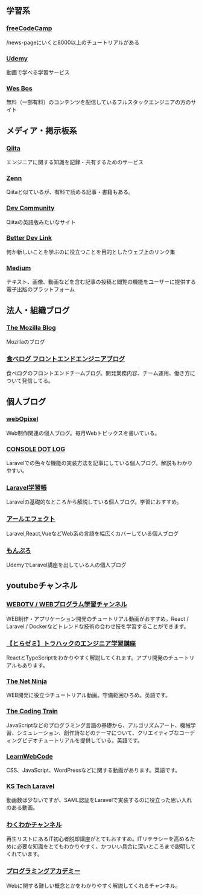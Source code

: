 ## 学習系

### [freeCodeCamp](https://www.freecodecamp.org/)
/news-pageにいくと8000以上のチュートリアルがある

### [Udemy](https://www.udemy.com/)
動画で学べる学習サービス

### [Wes Bos](https://wesbos.com/)
無料（一部有料）のコンテンツを配信しているフルスタックエンジニアの方のサイト

## メディア・掲示板系
### [Qiita](https://qiita.com/)
エンジニアに関する知識を記録・共有するためのサービス

### [Zenn](https://zenn.dev/)
Qiitaと似ているが、有料で読める記事・書籍もある。

### [Dev Community](https://dev.to/)
Qiitaの英語版みたいなサイト　　

### [Better Dev Link](https://betterdev.link/)
何か新しいことを学ぶのに役立つことを目的としたウェブ上のリンク集

### [Medium](https://medium.com/)
テキスト、画像、動画などを含む記事の投稿と閲覧の機能をユーザーに提供する電子出版のプラットフォーム

## 法人・組織ブログ
### [The Mozilla Blog](https://blog.mozilla.org/en/)
Mozillaのブログ

### [食べログ フロントエンドエンジニアブログ](https://note.com/tabelog_frontend/)
食べログのフロントエンドチームブログ。開発業務内容、チーム運用、働き方について発信してる。

## 個人ブログ
### [webOpixel](https://www.webopixel.net/)
Web制作関連の個人ブログ。毎月Webトピックスを書いている。

### [CONSOLE DOT LOG](https://blog.capilano-fw.com/)
Laravelでの色々な機能の実装方法を記事にしている個人ブログ。解説もわかりやすい。

### [Laravel学習帳](https://laraweb.net/)
Laravelの基礎的なところから解説している個人ブログ。学習におすすめ。

### [アールエフェクト](https://reffect.co.jp/)
Laravel,React,VueなどWeb系の言語を幅広くカバーしている個人ブログ

### [もんぷろ](https://coinbaby8.com/)
UdemyでLaravel講座を出している人の個人ブログ

## youtubeチャンネル
### [WEBOTV / WEBプログラム学習チャンネル](https://www.youtube.com/channel/UCcDY8GkKPSOK_6frk9zZuHA)
WEB制作・アプリケーション開発のチュートリアル動画がおすすめ。React / Laravel / Dockerなどトレンドな技術の合わせ技を学習することができます。

### [【とらゼミ】トラハックのエンジニア学習講座](https://www.youtube.com/user/1492tiger)
ReactとTypeScriptをわかりやすく解説してくれます。アプリ開発のチュートリアルもあります。

### [The Net Ninja](https://www.youtube.com/c/TheNetNinja/featured)
WEB開発に役立つチュートリアル動画。守備範囲ひろめ。英語です。

### [The Coding Train](https://www.youtube.com/c/TheCodingTrain/about)
JavaScriptなどのプログラミング言語の基礎から、アルゴリズムアート、機械学習、シミュレーション、創作詩などのテーマについて、クリエイティブなコーディングビデオチュートリアルを提供している。英語です。

### [LearnWebCode](https://www.youtube.com/user/LearnWebCode/about)
CSS、JavaScript、WordPressなどに関する動画があります。英語です。

### [KS Tech Laravel](https://www.youtube.com/channel/UCvy80urz00wgGAuscyzhg9A)
動画数は少ないですが、SAML認証をLaravelで実装するのに役立った思い入れのある動画。

### [わくわかチャンネル](https://www.youtube.com/channel/UCiZjNcl9OYvSUGKl9MX4eIA)
再生リストにあるIT初心者脱却講座がとてもおすすめ。ITリテラシーを高めるために必要な知識をとてもわかりやすく、かついい具合に深いところまで説明してくれています。

### [プログラミングアカデミー](https://www.youtube.com/c/TheNetNinja/featured)
Webに関する難しい概念とかをわかりやすく解説してくれるチャンネル。
